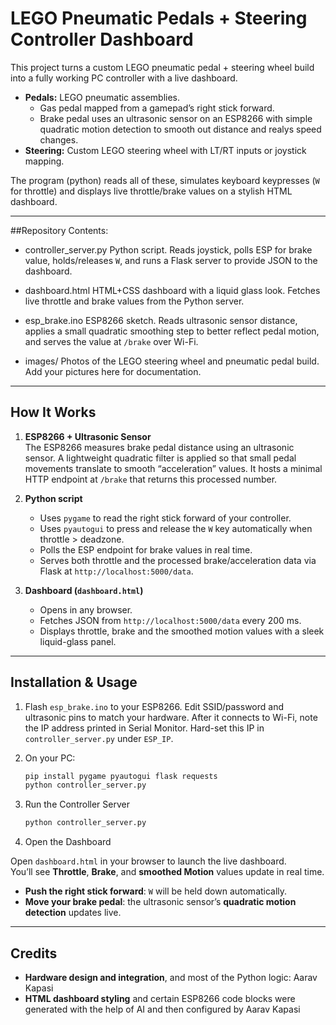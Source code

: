 # LEGO Pneumatic Pedals + Steering Controller Dashboard

This project turns a custom LEGO pneumatic pedal + steering wheel build into a fully working PC controller with a live dashboard.

- **Pedals:** LEGO pneumatic assemblies.  
  - Gas pedal mapped from a gamepad’s right stick forward.
  - Brake pedal uses an ultrasonic sensor on an ESP8266 with simple quadratic motion detection to smooth out distance and realys speed changes.
- **Steering:** Custom LEGO steering wheel with LT/RT inputs or joystick mapping.

The program (python) reads all of these, simulates keyboard keypresses (`W` for throttle) and displays live throttle/brake values on a stylish HTML dashboard.

---

##Repository Contents:

- controller_server.py
  Python script. Reads joystick, polls ESP for brake value, holds/releases `W`, and runs a Flask server to provide JSON to the dashboard.

- dashboard.html
  HTML+CSS dashboard with a liquid glass look. Fetches live throttle and brake values from the Python server.

- esp_brake.ino
  ESP8266 sketch. Reads ultrasonic sensor distance, applies a small quadratic smoothing step to better reflect pedal motion, and serves the value at `/brake` over Wi-Fi.

- images/
  Photos of the LEGO steering wheel and pneumatic pedal build. Add your pictures here for documentation.


---

## How It Works

1. **ESP8266 + Ultrasonic Sensor**  
   The ESP8266 measures brake pedal distance using an ultrasonic sensor. A lightweight quadratic filter is applied so that small pedal movements translate to smooth “acceleration” values. It hosts a minimal HTTP endpoint at `/brake` that returns this processed number.

2. **Python script**  
   - Uses `pygame` to read the right stick forward of your controller.
   - Uses `pyautogui` to press and release the `W` key automatically when throttle > deadzone.
   - Polls the ESP endpoint for brake values in real time.
   - Serves both throttle and the processed brake/acceleration data via Flask at `http://localhost:5000/data`.

3. **Dashboard (`dashboard.html`)**  
   - Opens in any browser.
   - Fetches JSON from `http://localhost:5000/data` every 200 ms.
   - Displays throttle, brake and the smoothed motion values with a sleek liquid-glass panel.

---

## Installation & Usage

1. Flash `esp_brake.ino` to your ESP8266. Edit SSID/password and ultrasonic pins to match your hardware. After it connects to Wi-Fi, note the IP address printed in Serial Monitor. Hard-set this IP in `controller_server.py` under `ESP_IP`.

2. On your PC:
   ```bash
   pip install pygame pyautogui flask requests
   python controller_server.py

3. Run the Controller Server  

    ```bash
    python controller_server.py

4. Open the Dashboard  

Open `dashboard.html` in your browser to launch the live dashboard.  
You’ll see **Throttle**, **Brake**, and **smoothed Motion** values update in real time.

- **Push the right stick forward**: `W` will be held down automatically.  
- **Move your brake pedal**: the ultrasonic sensor’s **quadratic motion detection** updates live.  

---

## Credits  

- **Hardware design and integration**, and most of the Python logic: Aarav Kapasi 
- **HTML dashboard styling** and certain ESP8266 code blocks were generated with the help of AI and then configured by Aarav Kapasi    
